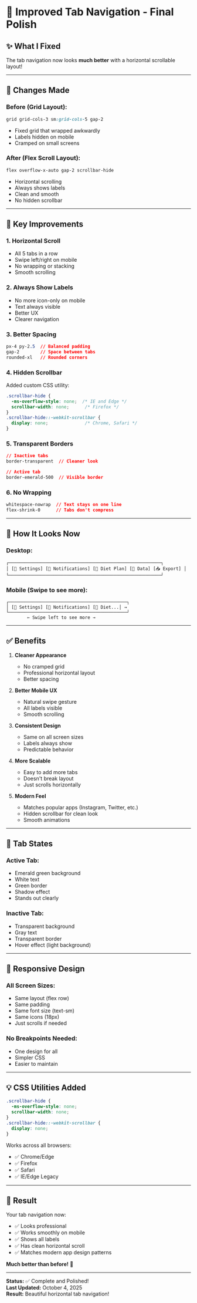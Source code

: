 # 🎨 Improved Tab Navigation - Final Polish

## ✨ What I Fixed

The tab navigation now looks **much better** with a horizontal scrollable layout!

---

## 🔧 Changes Made

### **Before (Grid Layout):**
```css
grid grid-cols-3 sm:grid-cols-5 gap-2
```
- Fixed grid that wrapped awkwardly
- Labels hidden on mobile
- Cramped on small screens

### **After (Flex Scroll Layout):**
```css
flex overflow-x-auto gap-2 scrollbar-hide
```
- Horizontal scrolling
- Always shows labels
- Clean and smooth
- No hidden scrollbar

---

## 🎯 Key Improvements

### **1. Horizontal Scroll**
- All 5 tabs in a row
- Swipe left/right on mobile
- No wrapping or stacking
- Smooth scrolling

### **2. Always Show Labels**
- No more icon-only on mobile
- Text always visible
- Better UX
- Clearer navigation

### **3. Better Spacing**
```css
px-4 py-2.5  // Balanced padding
gap-2        // Space between tabs
rounded-xl   // Rounded corners
```

### **4. Hidden Scrollbar**
Added custom CSS utility:
```css
.scrollbar-hide {
  -ms-overflow-style: none;  /* IE and Edge */
  scrollbar-width: none;      /* Firefox */
}
.scrollbar-hide::-webkit-scrollbar {
  display: none;              /* Chrome, Safari */
}
```

### **5. Transparent Borders**
```css
// Inactive tabs
border-transparent  // Cleaner look

// Active tab
border-emerald-500  // Visible border
```

### **6. No Wrapping**
```css
whitespace-nowrap  // Text stays on one line
flex-shrink-0      // Tabs don't compress
```

---

## 📱 How It Looks Now

### **Desktop:**
```
┌──────────────────────────────────────────────────────────┐
│ [🔧 Settings] [🔔 Notifications] [📖 Diet Plan] [💾 Data] [📥 Export] │
└──────────────────────────────────────────────────────────┘
```

### **Mobile (Swipe to see more):**
```
┌─────────────────────────────────────────────┐
│ [🔧 Settings] [🔔 Notifications] [📖 Diet...│ →
└─────────────────────────────────────────────┘
        ← Swipe left to see more →
```

---

## ✅ Benefits

1. **Cleaner Appearance**
   - No cramped grid
   - Professional horizontal layout
   - Better spacing

2. **Better Mobile UX**
   - Natural swipe gesture
   - All labels visible
   - Smooth scrolling

3. **Consistent Design**
   - Same on all screen sizes
   - Labels always show
   - Predictable behavior

4. **More Scalable**
   - Easy to add more tabs
   - Doesn't break layout
   - Just scrolls horizontally

5. **Modern Feel**
   - Matches popular apps (Instagram, Twitter, etc.)
   - Hidden scrollbar for clean look
   - Smooth animations

---

## 🎨 Tab States

### **Active Tab:**
- Emerald green background
- White text
- Green border
- Shadow effect
- Stands out clearly

### **Inactive Tab:**
- Transparent background
- Gray text
- Transparent border
- Hover effect (light background)

---

## 📐 Responsive Design

### **All Screen Sizes:**
- Same layout (flex row)
- Same padding
- Same font size (text-sm)
- Same icons (18px)
- Just scrolls if needed

### **No Breakpoints Needed:**
- One design for all
- Simpler CSS
- Easier to maintain

---

## 💡 CSS Utilities Added

```css
.scrollbar-hide {
  -ms-overflow-style: none;
  scrollbar-width: none;
}
.scrollbar-hide::-webkit-scrollbar {
  display: none;
}
```

Works across all browsers:
- ✅ Chrome/Edge
- ✅ Firefox
- ✅ Safari
- ✅ IE/Edge Legacy

---

## 🚀 Result

Your tab navigation now:
- ✅ Looks professional
- ✅ Works smoothly on mobile
- ✅ Shows all labels
- ✅ Has clean horizontal scroll
- ✅ Matches modern app design patterns

**Much better than before!** 🎉

---

**Status:** ✅ Complete and Polished!  
**Last Updated:** October 4, 2025  
**Result:** Beautiful horizontal tab navigation!
